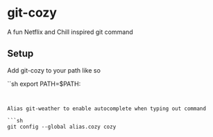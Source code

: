 # git-cozy
A fun Netflix and Chill inspired git command

## Setup
Add git-cozy to your path like so


``sh
export PATH=$PATH:<path to git-cozy folder>
```


Alias git-weather to enable autocomplete when typing out command

```sh
git config --global alias.cozy cozy
```
